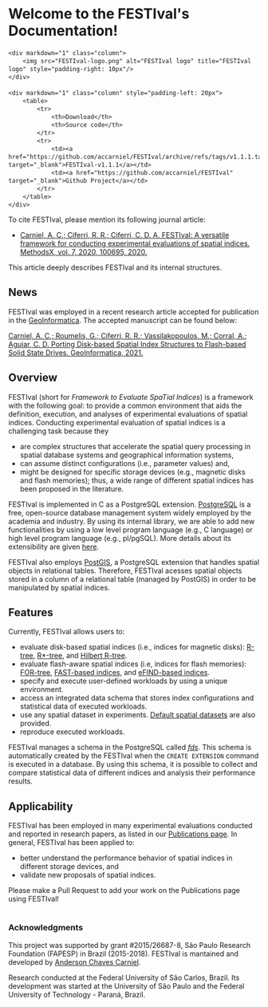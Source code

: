 # Welcome to the FESTIval's Documentation!

[comment]: <> (Check later if the CommonMark is supported by mkdocs.)

<div markdown="1" class="row">

	<div markdown="1" class="column">
		<img src="FESTIval-logo.png" alt="FESTIval logo" title="FESTIval logo" style="padding-right: 10px"/>
	</div>

	<div markdown="1" class="column" style="padding-left: 20px">
		<table>
			<tr>
				<th>Download</th>
				<th>Source code</th>
			</tr>	
			<tr>
				<td><a href="https://github.com/accarniel/FESTIval/archive/refs/tags/v1.1.1.tar.gz" target="_blank">FESTIval-v1.1.1</a></td>
				<td><a href="https://github.com/accarniel/FESTIval" target="_blank">Github Project</a></td>
			</tr>
		</table>
	</div>
</div>


To cite FESTIval, please mention its following journal article:

* [Carniel, A. C.; Ciferri, R. R.; Ciferri, C. D. A. FESTIval: A versatile framework for conducting experimental evaluations of spatial indices. MethodsX, vol. 7, 2020, 100695, 2020.](https://www.sciencedirect.com/science/article/pii/S2215016119302717)

This article deeply describes FESTIval and its internal structures.

## News

FESTIval was employed in a recent research article accepted for publication in the [GeoInformatica](https://www.springer.com/journal/10707). The accepted manuscript can be found below:

[Carniel, A. C.; Roumelis, G.; Ciferri, R. R.; Vassilakopoulos, M.; Corral, A.; Aguiar, C. D. Porting Disk-based Spatial Index Structures to Flash-based Solid State Drives. GeoInformatica, 2021.](files/accepted_manuscript_GeoInformatica2021.pdf)

## Overview

FESTIval (short for *Framework to Evaluate SpaTial Indices*) is a framework with the following goal: to provide a common environment that aids the definition, execution, and analyses of experimental evaluations of spatial indices. Conducting experimental evaluation of spatial indices is a challenging task because they 

* are complex structures that accelerate the spatial query processing in spatial database systems and geographical information systems, 
* can assume distinct configurations (i.e., parameter values) and,
* might be designed for specific storage devices (e.g., magnetic disks and flash memories); thus, a wide range of different spatial indices has been proposed in the literature.

FESTIval is implemented in C as a PostgreSQL extension. [PostgreSQL](https://www.postgresql.org/) is a free, open-source database management system widely employed by the academia and industry. By using its internal library, we are able to add new functionalities by using a low level program language (e.g., C language) or high level program language (e.g., pl/pgSQL). More details about its extensibility are given [here](https://www.postgresql.org/docs/current/static/sql-createextension.html).

FESTIval also employs [PostGIS](https://postgis.net/), a PostgreSQL extension that handles spatial objects in relational tables. Therefore, FESTIval acesses spatial objects stored in a column of a relational table (managed by PostGIS) in order to be manipulated by spatial indices. 

## Features

Currently, FESTIval allows users to:

* evaluate disk-based spatial indices (i.e., indices for magnetic disks): [R-tree](https://dl.acm.org/citation.cfm?id=602266), [R*-tree](https://dl.acm.org/doi/10.1145/93597.98741), and [Hilbert R-tree](http://www.vldb.org/conf/1994/P500.PDF).
* evaluate flash-aware spatial indices (i.e, indices for flash memories): [FOR-tree](https://www.sciencedirect.com/science/article/pii/S0957417415000263), [FAST-based indices](https://link.springer.com/article/10.1007/s10707-012-0164-9), and [eFIND-based indices](https://www.sciencedirect.com/science/article/abs/pii/S0306437918300899).
* specify and execute user-defined workloads by using a unique environment.
* access an integrated data schema that stores index configurations and statistical data of executed workloads.
* use any spatial dataset in experiments. [Default spatial datasets](https://github.com/accarniel/FESTIval/wiki/) are also provided.
* reproduce executed workloads.

FESTIval manages a schema in the PostgreSQL called [*fds*](../data_schema/overview). This schema is automatically created by the FESTIval when the `CREATE EXTENSION` command is executed in a database. By using this schema, it is possible to collect and compare statistical data of different indices and analysis their performance results.

## Applicability 

FESTIval has been employed in many experimental evaluations conducted and reported in research papers, as listed in our [Publications page](publications). In general, FESTIval has been applied to:

* better understand the performance behavior of spatial indices in different storage devices, and
* validate new proposals of spatial indices.

Please make a Pull Request to add your work on the Publications page using FESTIval!
#
### Acknowledgments <!-- TOC omit:true -->

This project was supported by grant #2015/26687-8, São Paulo Research Foundation (FAPESP) in Brazil (2015-2018). FESTIval is mantained and developed by [Anderson Chaves Carniel](https://accarniel.github.io/). 

Research conducted at the Federal University of São Carlos, Brazil. Its development was started at the University of São Paulo and the Federal University of Technology - Paraná, Brazil.
